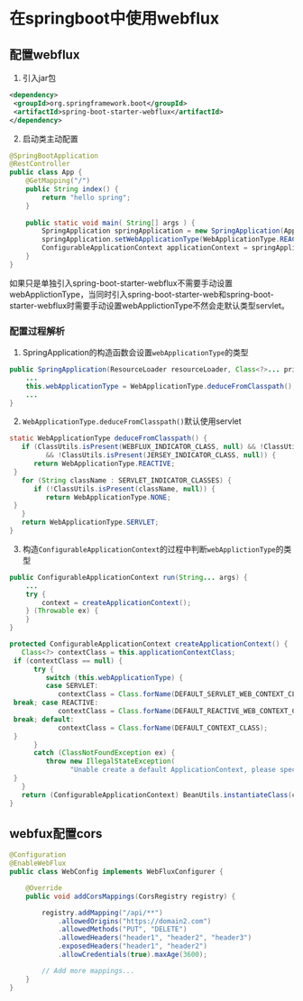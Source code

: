 # 在springboot中使用webflux

## 配置webflux
1. 引入jar包

```xml
<dependency>  
 <groupId>org.springframework.boot</groupId>  
 <artifactId>spring-boot-starter-webflux</artifactId>  
</dependency>
```

2. 启动类主动配置

```java
@SpringBootApplication  
@RestController  
public class App {
    @GetMapping("/")  
    public String index() {  
        return "hello spring";  
    }  
  
    public static void main( String[] args ) {  
        SpringApplication springApplication = new SpringApplication(App.class);  
        springApplication.setWebApplicationType(WebApplicationType.REACTIVE);  
        ConfigurableApplicationContext applicationContext = springApplication.run(args);  
    }  
}
```

如果只是单独引入spring-boot-starter-webflux不需要手动设置webApplictionType，当同时引入spring-boot-starter-web和spring-boot-starter-webflux时需要手动设置webApplictionType不然会走默认类型servlet。

### 配置过程解析
1. SpringApplication的构造函数会设置`webApplicationType`的类型
```java
public SpringApplication(ResourceLoader resourceLoader, Class<?>... primarySources) {
	...
    this.webApplicationType = WebApplicationType.deduceFromClasspath();
	...
}
```

2. `WebApplicationType.deduceFromClasspath()`默认使用servlet
```java
static WebApplicationType deduceFromClasspath() {  
   if (ClassUtils.isPresent(WEBFLUX_INDICATOR_CLASS, null) && !ClassUtils.isPresent(WEBMVC_INDICATOR_CLASS, null)  
         && !ClassUtils.isPresent(JERSEY_INDICATOR_CLASS, null)) {  
      return WebApplicationType.REACTIVE;  
 }  
   for (String className : SERVLET_INDICATOR_CLASSES) {  
      if (!ClassUtils.isPresent(className, null)) {  
         return WebApplicationType.NONE;  
 }  
   }  
   return WebApplicationType.SERVLET;  
}

```

3. 构造`ConfigurableApplicationContext`的过程中判断`webApplictionType`的类型
```java
public ConfigurableApplicationContext run(String... args) {
	...
	try {
		context = createApplicationContext();
	} (Throwable ex) {
	}
}
```

```java
protected ConfigurableApplicationContext createApplicationContext() {  
   Class<?> contextClass = this.applicationContextClass;  
 if (contextClass == null) {  
      try {  
         switch (this.webApplicationType) {  
         case SERVLET:  
            contextClass = Class.forName(DEFAULT_SERVLET_WEB_CONTEXT_CLASS);  
 break; case REACTIVE:  
            contextClass = Class.forName(DEFAULT_REACTIVE_WEB_CONTEXT_CLASS);  
 break; default:  
            contextClass = Class.forName(DEFAULT_CONTEXT_CLASS);
 }  
      }  
      catch (ClassNotFoundException ex) {  
         throw new IllegalStateException(  
               "Unable create a default ApplicationContext, please specify an ApplicationContextClass", ex);  
 }  
   }  
   return (ConfigurableApplicationContext) BeanUtils.instantiateClass(contextClass);  
}
```

## webfux配置cors
```java
@Configuration
@EnableWebFlux
public class WebConfig implements WebFluxConfigurer {

    @Override
    public void addCorsMappings(CorsRegistry registry) {

        registry.addMapping("/api/**")
            .allowedOrigins("https://domain2.com")
            .allowedMethods("PUT", "DELETE")
            .allowedHeaders("header1", "header2", "header3")
            .exposedHeaders("header1", "header2")
            .allowCredentials(true).maxAge(3600);

        // Add more mappings...
    }
}
```
